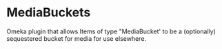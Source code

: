 # MediaBuckets
Omeka plugin that allows Items of type "MediaBucket' to be a (optionally) sequestered bucket for media for use elsewhere.
